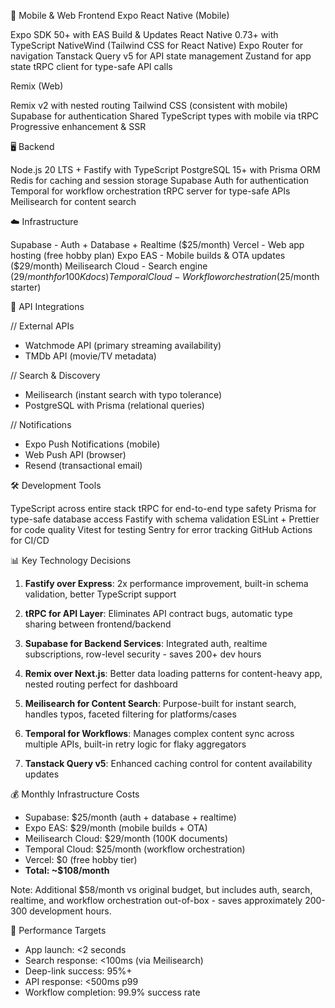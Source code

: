 📱 Mobile & Web Frontend
Expo React Native (Mobile)

Expo SDK 50+ with EAS Build & Updates
React Native 0.73+ with TypeScript
NativeWind (Tailwind CSS for React Native)
Expo Router for navigation
Tanstack Query v5 for API state management
Zustand for app state
tRPC client for type-safe API calls

Remix (Web)

Remix v2 with nested routing
Tailwind CSS (consistent with mobile)
Supabase for authentication
Shared TypeScript types with mobile via tRPC
Progressive enhancement & SSR

🖥️ Backend

Node.js 20 LTS + Fastify with TypeScript
PostgreSQL 15+ with Prisma ORM
Redis for caching and session storage
Supabase Auth for authentication
Temporal for workflow orchestration 
tRPC server for type-safe APIs
Meilisearch for content search

☁️ Infrastructure

Supabase - Auth + Database + Realtime ($25/month)
Vercel - Web app hosting (free hobby plan)
Expo EAS - Mobile builds & OTA updates ($29/month)
Meilisearch Cloud - Search engine ($29/month for 100K docs)
Temporal Cloud - Workflow orchestration ($25/month starter)

🔌 API Integrations

// External APIs
- Watchmode API (primary streaming availability)
- TMDb API (movie/TV metadata)


// Search & Discovery
- Meilisearch (instant search with typo tolerance)
- PostgreSQL with Prisma (relational queries)

// Notifications
- Expo Push Notifications (mobile)
- Web Push API (browser)
- Resend (transactional email)

🛠️ Development Tools

TypeScript across entire stack
tRPC for end-to-end type safety
Prisma for type-safe database access
Fastify with schema validation
ESLint + Prettier for code quality
Vitest for testing
Sentry for error tracking
GitHub Actions for CI/CD

📊 Key Technology Decisions

1. **Fastify over Express**: 2x performance improvement, built-in schema validation, better TypeScript support

2. **tRPC for API Layer**: Eliminates API contract bugs, automatic type sharing between frontend/backend

3. **Supabase for Backend Services**: Integrated auth, realtime subscriptions, row-level security - saves 200+ dev hours

4. **Remix over Next.js**: Better data loading patterns for content-heavy app, nested routing perfect for dashboard

5. **Meilisearch for Content Search**: Purpose-built for instant search, handles typos, faceted filtering for platforms/cases

6. **Temporal for Workflows**: Manages complex content sync across multiple APIs, built-in retry logic for flaky aggregators

7. **Tanstack Query v5**: Enhanced caching control for content availability updates

💰 Monthly Infrastructure Costs

- Supabase: $25/month (auth + database + realtime)
- Expo EAS: $29/month (mobile builds + OTA)
- Meilisearch Cloud: $29/month (100K documents)
- Temporal Cloud: $25/month (workflow orchestration)
- Vercel: $0 (free hobby tier)
- **Total: ~$108/month**

Note: Additional $58/month vs original budget, but includes auth, search, realtime, and workflow orchestration out-of-box - saves approximately 200-300 development hours.

🚀 Performance Targets

- App launch: <2 seconds
- Search response: <100ms (via Meilisearch)
- Deep-link success: 95%+
- API response: <500ms p99
- Workflow completion: 99.9% success rate